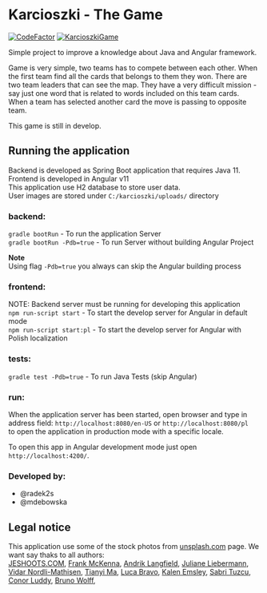 # Karcioszki - The Game

[![CodeFactor](https://www.codefactor.io/repository/github/radek2s/karcioszkigame/badge/master)](https://www.codefactor.io/repository/github/radek2s/karcioszkigame/overview/master)
[![KarcioszkiGame](https://circleci.com/gh/radek2s/KarcioszkiGame.svg?style=svg)]()

Simple project to improve a knowledge about Java and Angular framework.

Game is very simple, two teams has to compete between each other. When the first team 
find all the cards that belongs to them they won. There are two team leaders that can see
the map. They have a very difficult mission - say just one word that is related to words 
included on this team cards. When a team has selected another card the move is passing to opposite team.

This game is still in develop.

## Running the application
Backend is developed as Spring Boot application that requires Java 11.\
Frontend is developed in Angular v11\
This application use H2 database to store user data.\
User images are stored under ``C:/karcioszki/uploads/`` directory


### backend:
``gradle bootRun`` - To run the application Server  
``gradle bootRun -Pdb=true`` - To run Server without building Angular Project  

**Note**  
Using flag `-Pdb=true` you always can skip the Angular building process

### frontend:
NOTE: Backend server must be running for developing this application\
``npm run-script start`` - To start the develop server for Angular in default mode\
``npm run-script start:pl`` - To start the develop server for Angular with Polish localization

### tests:
``gradle test -Pdb=true`` - To run Java Tests (skip Angular)

### run:
When the application server has been started, open browser and type in address field:
``http://localhost:8080/en-US`` or ``http://localhost:8080/pl`` \
to open the application in production mode with a specific locale.

To open this app in Angular development mode just open ``http://localhost:4200/``. 

### Developed by:

- @radek2s
- @mdebowska

## Legal notice
This application use some of the stock photos from [unsplash.com](https://unsplash.com/) page. We want say thaks to all authors:  
[JESHOOTS.COM](https://unsplash.com/@jeshoots), 
[Frank McKenna](https://unsplash.com/@frankiefoto?utm_source=unsplash&amp;utm_medium=referral&amp;utm_content=creditCopyText),
[Andrik Langfield](https://unsplash.com/@andriklangfield?utm_source=unsplash&amp;utm_medium=referral&amp;utm_content=creditCopyText),
[Juliane Liebermann](https://unsplash.com/@jule_42?utm_source=unsplash&amp;utm_medium=referral&amp;utm_content=creditCopyText),
[Vidar Nordli-Mathisen](https://unsplash.com/@vidarnm?utm_source=unsplash&amp;utm_medium=referral&amp;utm_content=creditCopyText),
[Tianyi Ma](https://unsplash.com/@tma?utm_source=unsplash&amp;utm_medium=referral&amp;utm_content=creditCopyText),
[Luca Bravo](https://unsplash.com/@lucabravo?utm_source=unsplash&amp;utm_medium=referral&amp;utm_content=creditCopyText),
[Kalen Emsley](https://unsplash.com/@kalenemsley?utm_source=unsplash&amp;utm_medium=referral&amp;utm_content=creditCopyText),
[Sabri Tuzcu](https://unsplash.com/@sabrituzcu?utm_source=unsplash&amp;utm_medium=referral&amp;utm_content=creditCopyText),
[Conor Luddy](https://unsplash.com/@opticonor?utm_source=unsplash&amp;utm_medium=referral&amp;utm_content=creditCopyText),
[Bruno Wolff](https://unsplash.com/@d0cz?utm_source=unsplash&amp;utm_medium=referral&amp;utm_content=creditCopyText),